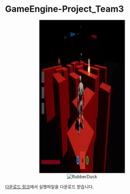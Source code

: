 # GameEngine-Project_Team3

<center><img src="Image/1.gif" width="280px" height="500px" title="px(픽셀) 크기 설정" alt="RubberDuck"></img>
</center>

<center><img src="Image/2.gif" width="280px" height="500px" title="px(픽셀) 크기 설정" alt="RubberDuck"></img>
</center>

[다운로드 링크](https://drive.google.com/file/d/1IId4Ihhj1zkCqFeQtAvk97L9VCSRXlDs/view)에서 실행파일을 다운로드 받습니다.
